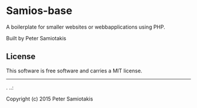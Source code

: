 Samios-base
==================
 
A boilerplate for smaller websites or webbapplications using PHP.
 
Built by Peter Samiotakis
 
License 
------------------
 
This software is free software and carries a MIT license.
 
 
------------------
 .
..:
 
Copyright (c) 2015 Peter Samiotakis